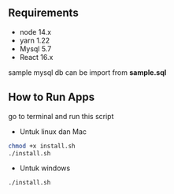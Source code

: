 ## Requirements
- node 14.x
- yarn 1.22
- Mysql 5.7
- React 16.x

sample mysql db can be import from <b>sample.sql</b>

## How to Run Apps
go to terminal and run this script
- Untuk linux dan Mac
```sh
chmod +x install.sh
./install.sh
```
- Untuk windows
```sh
./install.sh
```